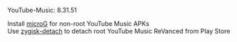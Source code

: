 YouTube-Music: 8.31.51  

Install [microG](https://github.com/ReVanced/GmsCore/releases) for non-root YouTube Music APKs  
Use [zygisk-detach](https://github.com/j-hc/zygisk-detach) to detach root YouTube Music ReVanced from Play Store  
